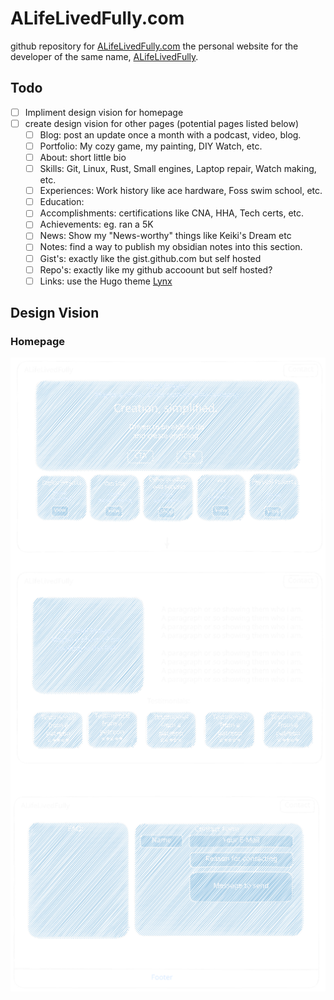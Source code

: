 # ALifeLivedFully.com
github repository for [ALifeLivedFully.com](https://alifelivedfully.com) the personal website for the developer of the same name, [ALifeLivedFully](https://github.com/ALifeLivedFully).

## Todo
- [ ] Impliment design vision for homepage
- [ ] create design vision for other pages (potential pages listed below)
  - [ ] Blog: post an update once a month with a podcast, video, blog.
  - [ ] Portfolio: My cozy game, my painting, DIY Watch, etc.
  - [ ] About: short little bio
  - [ ] Skills: Git, Linux, Rust, Small engines, Laptop repair, Watch making, etc.
  - [ ] Experiences: Work history like ace hardware, Foss swim school, etc.
  - [ ] Education: 
  - [ ] Accomplishments: certifications like CNA, HHA, Tech certs, etc.
  - [ ] Achievements: eg. ran a 5K
  - [ ] News: Show my "News-worthy" things like Keiki's Dream etc
  - [ ] Notes: find a way to publish my obsidian notes into this section.
  - [ ] Gist's: exactly like the gist.github.com but self hosted
  - [ ] Repo's: exactly like my github accoount but self hosted?
  - [ ] Links: use the Hugo theme [Lynx](https://themes.gohugo.io/themes/lynx/)

## Design Vision

### Homepage
<img align="center" src="Images/Design/Homepage.svg" alt="Desired layout of the homepage"/>
